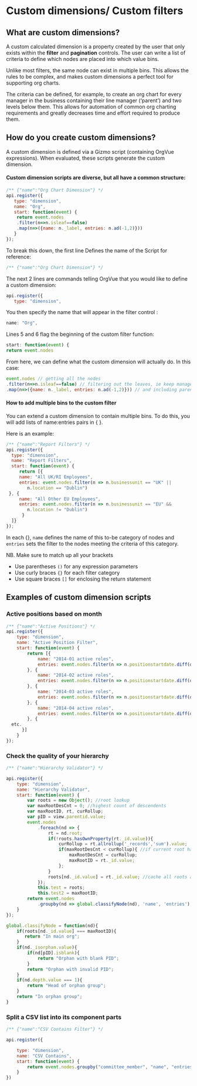 # Custom dimensions/ Custom filters

## What are custom dimensions?
A custom calculated dimension is a property created by the user that only exists within the **filter** and **pagination** controls. The user can write a list of criteria to define which nodes are placed into which value bins.

Unlike most filters, the same node can exist in multiple bins. This allows the rules to be complex, and makes custom dimensions a perfect tool for supporting org charts.

The criteria can be defined, for example, to create an org chart for every manager in the business containing their line manager (‘parent’) and two levels below them. This allows for automation of common org charting requirements and greatly decreases time and effort required to produce them.

## How do you create custom dimensions?
A custom dimension is defined via a Gizmo script (containing OrgVue expressions).
When evaluated, these scripts generate the custom dimension.

#### Custom dimension scripts are diverse, but all have a common structure:
```js
/** {"name":"Org Chart Dimension"} */
api.register({
   type: "dimension",
   name: "Org",
   start: function(event) {
	return event.nodes
	.filter(n=>n.isleaf==false)
	.map(n=>({name: n._label, entries: n.ad(-1,2)}))
   }
});
```
To break this down, the first line Defines the name of the Script for reference:
```js
/** {"name":"Org Chart Dimension"} */
```
The next 2 lines are commands telling OrgVue that you would like to define a custom dimension:

```js
api.register({
   type: "dimension",
```

You then specify the name that will appear in the filter control :

```js
name: "Org",
```

Lines 5 and 6 flag the beginning of the custom filter function:

```js
start: function(event) {
return event.nodes
```

From here, we can define what the custom dimension will actually do. In this case:

```js
event.nodes // getting all the nodes
.filter(n=>n.isleaf==false) // filtering out the leaves, ie keep managers only
.map(n=>({name: n._label, entries: n.ad(-1,2)})) // and including parent and 2 levels down
```

#### How to add multiple bins to the custom filter
You can extend a custom dimension to contain multiple bins. To do this, you will add lists of name:entries pairs in { }.

Here is an example:

 ```js
 /** {"name":"Report Filters"} */
api.register({
   type: "dimension",
   name: "Report Filters",
   start: function(event) {
      return [{
      name: "All UK/RI Employees",
      entries: event.nodes.filter(n => n.businessunit == "UK" ||
         n.location == "Dublin")
  }, {
      name: "All Other EU Employees",
      entries: event.nodes.filter(n => n.businessunit == "EU" &&
         n.location != "Dublin")
       }
   ]}
});
```

In each {}, `name` defines the name of this to-be category of nodes
 and `entries` sets the filter to the nodes meeting the criteria of this category.

NB. Make sure to match up all your brackets

* Use parentheses `()` for any expression parameters
* Use curly braces `{}` for each filter category
* Use square braces `[]` for enclosing the return statement

## Examples of custom dimension scripts

### Active positions based on month
```js
/** {"name":"Active Positions"} */
api.register({
	type: "dimension",
	name: "Active Position Filter",
	start: function(event) {
		return [{
			name: "2014-01 active roles",
			entries: event.nodes.filter(n => n.positionstartdate.diff(date(2014, 1, 31)) < 0 && n.positionstartdate.value != (Blank) && n.positionenddate.diff(date(2013, 12, 31)) > 0)
		}, {
			name: "2014-02 active roles",
			entries: event.nodes.filter(n => n.positionstartdate.diff(date(2014, 2, 28)) < 0 && n.positionstartdate.value != (Blank) && n.positionenddate.diff(date(2014, 1, 31)) > 0)
		}, {
			name: "2014-03 active roles",
			entries: event.nodes.filter(n => n.positionstartdate.diff(date(2014, 3, 31)) < 0 && n.positionstartdate.value != (Blank) && n.positionenddate.diff(date(2014, 2, 28)) > 0)
		}, {
			name: "2014-04 active roles",
			entries: event.nodes.filter(n => n.positionstartdate.diff(date(2014, 4, 30)) < 0 && n.positionstartdate.value != (Blank) && n.positionenddate.diff(date(2014, 3, 31)) > 0)
		}, {
  etc.
      }]
	}
});
```

### Check the quality of your hierarchy
```js
/** {"name":"Hierarchy Validator"} */

api.register({
    type: "dimension",
    name: "Hierarchy Validator",
    start: function(event) {
        var roots = new Object(); //root lookup
        var maxRootDesCnt = 0; //highest count of descendents
        var maxRootID, rt, curRollup;
        var pID = view.parentid.value;
        event.nodes
            .foreach(nd => {
                rt = nd.root;
                if(!roots.hasOwnProperty(rt._id.value)){
                    curRollup = rt.allrollup('_records','sum').value;
                    if(maxRootDesCnt < curRollup){ //if current root has most descendents so far
                        maxRootDesCnt = curRollup;
                        maxRootID = rt._id.value;
                    };
                }
                roots[nd._id.value] = rt._id.value; //cache all roots against id
            });
            this.test = roots;
            this.test2 = maxRootID;
        return event.nodes
            .groupby(nd => global.classifyNode(nd), 'name', 'entries');
    }
});

global.classifyNode = function(nd){
    if(roots[nd._id.value] === maxRootID){
       return "In main org";
    }
    if(nd._isorphan.value){
        if(nd[pID].isblank){
            return "Orphan with blank PID";
        }
        return "Orphan with invalid PID";
    }
    if(nd.depth.value === 1){
        return "Head of orphan group";
    }
    return "In orphan group";
}


```
### Split a CSV list into its component parts
```js
/** {"name":"CSV Contains Filter"} */

api.register({

	type: "dimension",
	name: "CSV Contains",
	start: function(event) {
		return event.nodes.groupby("committee_member", "name", "entries").to_a
	}
})
```